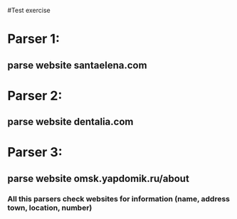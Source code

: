 #Test exercise 


# Parser 1:
## parse website santaelena.com


# Parser 2:
## parse website dentalia.com

# Parser 3:
## parse website omsk.yapdomik.ru/about 

### All this parsers check websites for information (name, address town, location, number)